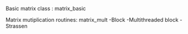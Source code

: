Basic matrix class : matrix_basic

Matrix mutiplication routines: matrix_mult
	-Block
	-Multithreaded block
	-Strassen
